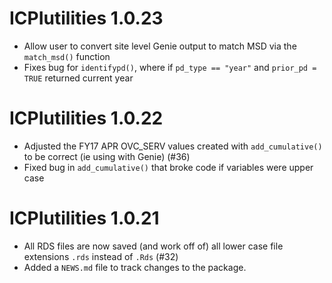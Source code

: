 # ICPIutilities 1.0.23

* Allow user to convert site level Genie output to match MSD via the `match_msd()` function
* Fixes bug for `identifypd()`, where if `pd_type == "year"` and `prior_pd = TRUE` returned current year

# ICPIutilities 1.0.22

* Adjusted the FY17 APR OVC_SERV values created with `add_cumulative()` to be correct (ie using with Genie) (#36)
* Fixed bug in `add_cumulative()` that broke code if variables were upper case

# ICPIutilities 1.0.21

* All RDS files are now saved (and work off of) all lower case file extensions `.rds` instead of `.Rds` (#32)
* Added a `NEWS.md` file to track changes to the package.



